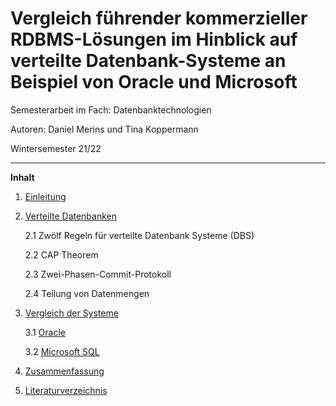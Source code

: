 # Vergleich führender kommerzieller RDBMS-Lösungen im Hinblick auf verteilte Datenbank-Systeme an Beispiel von Oracle und Microsoft


Semesterarbeit im Fach: Datenbanktechnologien

Autoren: Daniel Merins und Tina Koppermann

Wintersemester 21/22

---

**Inhalt**

1. [Einleitung](00_Einleitung.md)

2. [Verteilte Datenbanken](01_Verteilte-Datenbanken.md)

    2.1 Zwölf Regeln für verteilte Datenbank Systeme (DBS)
    
    2.2 CAP Theorem
    
    2.3 Zwei-Phasen-Commit-Protokoll

    2.4 Teilung von Datenmengen

3. [Vergleich der Systeme](02_Vergleich-der-Systeme.md)

    3.1 [Oracle](02_Vergleich-der-Systeme.md)     
  
    3.2 [Microsoft SQL](03_SQL.md)

4. [Zusammenfassung](04_Zusammenfassung.md)

5. [Literaturverzeichnis](05_Literaturverzeichnis.md)

